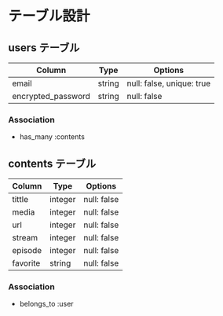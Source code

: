 # テーブル設計

## users テーブル

| Column                | Type    | Options                   |
| --------------------- | ------- | ------------------------- |
| email                 | string  | null: false, unique: true |
| encrypted_password    | string  | null: false               |


### Association

- has_many :contents


## contents テーブル

| Column             | Type       | Options                        |
| ------------------ | ---------- | ------------------------------ |
| tittle             | integer    | null: false                    |
| media              | integer    | null: false                    |
| url                | integer    | null: false                    |
| stream             | integer    | null: false                    |
| episode            | integer    | null: false                    |
| favorite           | string     | null: false                    |

### Association

- belongs_to :user